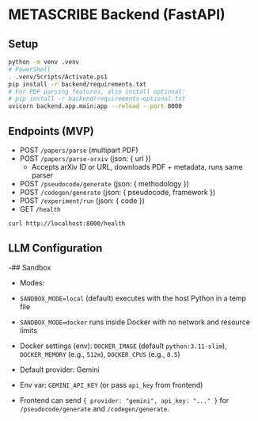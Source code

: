 # METASCRIBE Backend (FastAPI)

## Setup

```bash
python -m venv .venv
# PowerShell
. .venv/Scripts/Activate.ps1
pip install -r backend/requirements.txt
# For PDF parsing features, also install optional:
# pip install -r backend/requirements-optional.txt
uvicorn backend.app.main:app --reload --port 8000
```

## Endpoints (MVP)
- POST `/papers/parse` (multipart PDF)
- POST `/papers/parse-arxiv` (json: { url })
  - Accepts arXiv ID or URL, downloads PDF + metadata, runs same parser
- POST `/pseudocode/generate` (json: { methodology })
- POST `/codegen/generate` (json: { pseudocode, framework })
- POST `/experiment/run` (json: { code })
- GET `/health`

```bash
curl http://localhost:8000/health
```

## LLM Configuration
-## Sandbox
- Modes:
- `SANDBOX_MODE=local` (default) executes with the host Python in a temp file
- `SANDBOX_MODE=docker` runs inside Docker with no network and resource limits
- Docker settings (env): `DOCKER_IMAGE` (default `python:3.11-slim`), `DOCKER_MEMORY` (e.g., `512m`), `DOCKER_CPUS` (e.g., `0.5`)

- Default provider: Gemini
- Env var: `GEMINI_API_KEY` (or pass `api_key` from frontend)
- Frontend can send `{ provider: "gemini", api_key: "..." }` for `/pseudocode/generate` and `/codegen/generate`.



